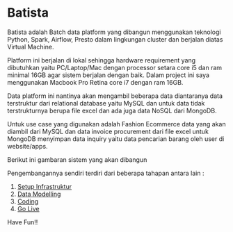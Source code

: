 # Batista

Batista adalah Batch data platform yang dibangun menggunakan teknologi Python, Spark, Airflow, Presto dalam lingkungan cluster dan berjalan diatas Virtual Machine.

Platform ini berjalan di lokal sehingga hardware requirement yang dibutuhkan yaitu PC/Laptop/Mac dengan processor setara core i5 dan ram minimal 16GB agar sistem berjalan dengan baik. Dalam project ini saya menggunakan Macbook Pro Retina core i7 dengan ram 16GB.

Data platform ini nantinya akan mengambil beberapa data diantaranya data terstruktur dari relational database yaitu MySQL dan untuk data tidak terstrukturnya berupa file excel dan ada juga data NoSQL dari MongoDB.

Untuk use case yang digunakan adalah Fashion Ecommerce data yang akan diambil dari MySQL dan data invoice procurement dari file excel untuk MongoDB menyimpan data inquiry yaitu data pencarian barang oleh user di website/apps.

Berikut ini gambaran sistem yang akan dibangun

Pengembangannya sendiri terdiri dari beberapa tahapan antara lain :

1. [Setup Infrastruktur](https://github.com/renosuprastiyo/Batista/blob/master/setup_infrastructure.md)
2. [Data Modelling](https://github.com/renosuprastiyo/Batista/blob/master/data_modelling.md)
3. [Coding](https://github.com/renosuprastiyo/Batista/blob/master/coding.md)
4. [Go Live](https://github.com/renosuprastiyo/Batista/blob/master/go_live.md)

Have Fun!!
